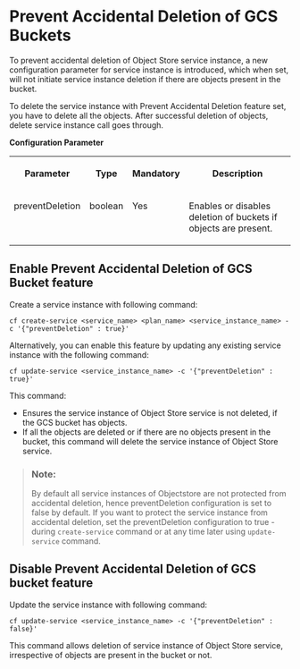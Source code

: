 <!-- loio9164ace0159c46a2aee097c9d60a000e -->

# Prevent Accidental Deletion of GCS Buckets

To prevent accidental deletion of Object Store service instance, a new configuration parameter for service instance is introduced, which when set, will not initiate service instance deletion if there are objects present in the bucket.

To delete the service instance with Prevent Accidental Deletion feature set, you have to delete all the objects. After successful deletion of objects, delete service instance call goes through.

**Configuration Parameter**


<table>
<tr>
<th valign="top">

Parameter

</th>
<th valign="top">

Type

</th>
<th valign="top">

Mandatory

</th>
<th valign="top">

Description

</th>
</tr>
<tr>
<td valign="top">

preventDeletion

</td>
<td valign="top">

boolean

</td>
<td valign="top">

Yes

</td>
<td valign="top">

Enables or disables deletion of buckets if objects are present.

</td>
</tr>
</table>



<a name="loio9164ace0159c46a2aee097c9d60a000e__section_x44_l55_kmb"/>

## Enable Prevent Accidental Deletion of GCS Bucket feature

Create a service instance with following command:

```
cf create-service <service_name> <plan_name> <service_instance_name> -c '{"preventDeletion" : true}'
```

Alternatively, you can enable this feature by updating any existing service instance with the following command:

```
cf update-service <service_instance_name> -c '{"preventDeletion" : true}'
```

This command:

-   Ensures the service instance of Object Store service is not deleted, if the GCS bucket has objects.
-   If all the objects are deleted or if there are no objects present in the bucket, this command will delete the service instance of Object Store service.

> ### Note:  
> By default all service instances of Objectstore are not protected from accidental deletion, hence preventDeletion configuration is set to false by default. If you want to protect the service instance from accidental deletion, set the preventDeletion configuration to true - during `create-service` command or at any time later using `update-service` command.



<a name="loio9164ace0159c46a2aee097c9d60a000e__section_rnd_y55_kmb"/>

## Disable Prevent Accidental Deletion of GCS bucket feature

Update the service instance with following command:

```
cf update-service <service_instance_name> -c '{"preventDeletion" : false}'
```

This command allows deletion of service instance of Object Store service, irrespective of objects are present in the bucket or not.

